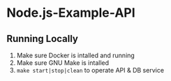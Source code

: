 # Node.js-Example-API

## Running Locally

1. Make sure Docker is intalled and running
2. Make sure GNU Make is intalled
3. `make start|stop|clean` to operate API & DB service

